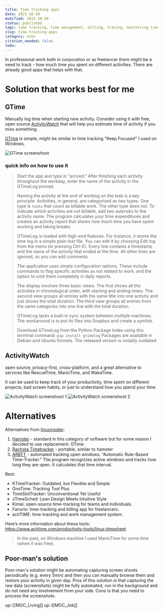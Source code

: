 ```yaml
---
title: Time tracking apps
date: 2021-10-20
modified: 2021-10-20
status: published
tags: time tracking, time management, billing, tracing, monitoring time, monitoring productivity, monitoring, productivity
slug: time-tracking-apps
category: note
citation_needed: false
todo: 
---
```


In professional work both in corporation or as freelancer there might be a need to track - how much time you spent on different activities. There are already good apps that helps with that.

# Solution that works best for me

## GTime
Manually log time when starting new activity. Consider using it with free, open source [ActivityWatch](https://activitywatch.net/) that will help you estimate time of activity if you miss something.

[GTime](https://mg.pov.lt/gtimelog/) is simple, might be similar to time tracking "Keep Focused" I used on Windows.

![GTime screenshoot](https://linuxinsider.com/article_images/2019/85896_620x390.jpg)

### quick info on how to use it

> Start the app and type in "arrived." After finishing each activity throughout the workday, enter the name of the activity in the GTimeLog prompt.
> 
> Naming the activity at the end of working on the task is a key principle. Activities, in general, are categorized as two types. One type is `tasks` that count as billable work. The other type does not. To indicate which activities are not billable, add two asterisks to the activity name. The program calculates your time expenditures and creates an activity report that shows how much time you have spent working and taking breaks.
> 
> GTimeLog is loaded with high-end features. For instance, it stores the time log in a simple plain text file. You can edit it by choosing Edit log from the menu (or pressing Ctrl-E). Every line contains a timestamp and the name of the activity that ended at the time. All other lines are ignored, so you can add comments.
> 
> The application uses simple configuration options. These include commands to flag specific activities as not related to work, and the option to omit them completely in daily reports.
> 
> The display involves three basic views. The first shows all the activities in chronological order, with starting and ending times. The second view groups all entries with the same title into one activity and just shows the total duration. The third view groups all entries from the same categories into one line with the total duration.
> 
> GTimeLog lacks a built-in sync system between multiple machines. The workaround is to put its files into Dropbox and create a symlink.
> 
> Download GTimeLog from the Python Package Index using this terminal command: `pip install gtimelog` Packages are available in Debian and Ubuntu formats. The released version is notably outdated

## ActivityWatch
open source, privacy-first, cross-platform, and a great alternative to services like RescueTime, ManicTime, and WakaTime.

It can be used to keep track of your productivity, time spent on different projects, bad screen habits, or just to understand how you spend your time.

![ActivityWatch screenshoot 1](https://activitywatch.net/img/screenshot-v0.9.3-activity.png)
![ActivityWatch screenshoot 2](https://activitywatch.net/img/screenshot-v0.8.0b9-timeline.png)

# Alternatives
Alternatives from [linuxinsider](https://linuxinsider.com/story/8-great-linux-time-tracker-apps-to-keep-you-on-task-85896.html):

1. [Hamster](https://projecthamster.wordpress.com/about/) - standard in this category of software but for some reason I decided to use replacement: GTime.
2. [Rachota Timetracker](http://rachota.sourceforge.net/en/index.html) - portable, similar to hamster
3. [ARBTT]() - automated tracking open windows. “Automatic Rule-Based Time-Tracker.” The program recognizes active windows and tracks how long they are open. It calculates that time interval.

Rest:

- KTimeTracker: Outdated, but Flexible and Simple
- GnoTime: Tracking Tool Plus
- TimeSlotTracker: Unconventional Yet Useful
- JTimeSched: Lean Design Meets Intuitive Style
- Kimai: open-source time-tracking for teams and individuals.
- Fanurio: time-tracking and billing app for freelancers.
- actiTIME: time-tracking and work management system.

Here’s more information about these tools:
https://www.actitime.com/productivity-tools/linux-timesheet

> In the past, on Windows machine I used ManicTime for some time (when it was free).

## Poor-man's solution
Poor-man's solution might be automating capturing screen shoots periodically (e.g. every 5min) and then you can manually browse them and restore your activity in given day. Pros of this solution is that capturing the raw data (screenshots) might be fully automated, run in the background and do not need any involvement from your side. Cons is that you need to process the screenshots.

up::[[MOC_Living]]
up::[[MOC_Job]]

